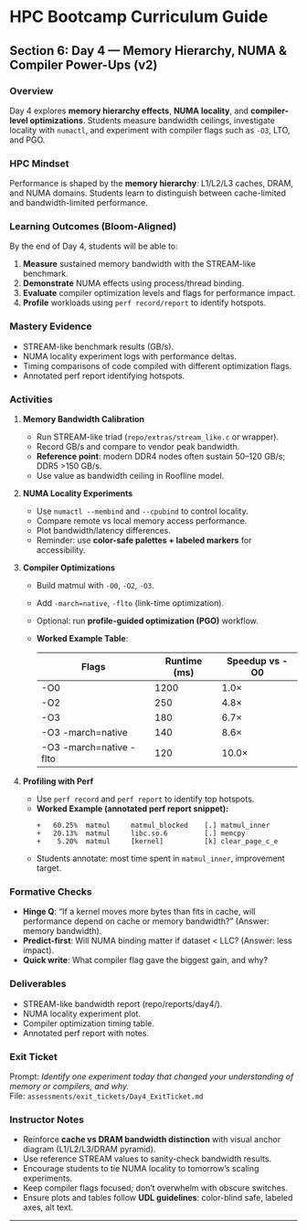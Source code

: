 # HPC Bootcamp Curriculum Guide

## Section 6: Day 4 — Memory Hierarchy, NUMA & Compiler Power-Ups (v2)

### Overview
Day 4 explores **memory hierarchy effects**, **NUMA locality**, and **compiler-level optimizations**. Students measure bandwidth ceilings, investigate locality with `numactl`, and experiment with compiler flags such as `-O3`, LTO, and PGO.

### HPC Mindset
Performance is shaped by the **memory hierarchy**: L1/L2/L3 caches, DRAM, and NUMA domains. Students learn to distinguish between cache-limited and bandwidth-limited performance.

### Learning Outcomes (Bloom-Aligned)
By the end of Day 4, students will be able to:
1. **Measure** sustained memory bandwidth with the STREAM-like benchmark.  
2. **Demonstrate** NUMA effects using process/thread binding.  
3. **Evaluate** compiler optimization levels and flags for performance impact.  
4. **Profile** workloads using `perf record/report` to identify hotspots.  

### Mastery Evidence
- STREAM-like benchmark results (GB/s).  
- NUMA locality experiment logs with performance deltas.  
- Timing comparisons of code compiled with different optimization flags.  
- Annotated perf report identifying hotspots.  

### Activities
1. **Memory Bandwidth Calibration**  
   - Run STREAM-like triad (`repo/extras/stream_like.c` or wrapper).  
   - Record GB/s and compare to vendor peak bandwidth.  
   - **Reference point**: modern DDR4 nodes often sustain 50–120 GB/s; DDR5 >150 GB/s.  
   - Use value as bandwidth ceiling in Roofline model.  

2. **NUMA Locality Experiments**  
   - Use `numactl --membind` and `--cpubind` to control locality.  
   - Compare remote vs local memory access performance.  
   - Plot bandwidth/latency differences.  
   - Reminder: use **color-safe palettes + labeled markers** for accessibility.  

3. **Compiler Optimizations**  
   - Build matmul with `-O0`, `-O2`, `-O3`.  
   - Add `-march=native`, `-flto` (link-time optimization).  
   - Optional: run **profile-guided optimization (PGO)** workflow.  
   - **Worked Example Table**:  

     | Flags              | Runtime (ms) | Speedup vs -O0 |
     |--------------------|--------------|----------------|
     | -O0                | 1200         | 1.0×           |
     | -O2                | 250          | 4.8×           |
     | -O3                | 180          | 6.7×           |
     | -O3 -march=native  | 140          | 8.6×           |
     | -O3 -march=native -flto | 120     | 10.0×          |  

4. **Profiling with Perf**  
   - Use `perf record` and `perf report` to identify top hotspots.  
   - **Worked Example (annotated perf report snippet):**  
     ```text
     +   60.25%  matmul     matmul_blocked    [.] matmul_inner
     +   20.13%  matmul     libc.so.6         [.] memcpy
     +    5.20%  matmul     [kernel]          [k] clear_page_c_e
     ```  
   - Students annotate: most time spent in `matmul_inner`, improvement target.  

### Formative Checks
- **Hinge Q**: “If a kernel moves more bytes than fits in cache, will performance depend on cache or memory bandwidth?” (Answer: memory bandwidth).  
- **Predict-first**: Will NUMA binding matter if dataset < LLC? (Answer: less impact).  
- **Quick write**: What compiler flag gave the biggest gain, and why?  

### Deliverables
- STREAM-like bandwidth report (repo/reports/day4/).  
- NUMA locality experiment plot.  
- Compiler optimization timing table.  
- Annotated perf report with notes.  

### Exit Ticket
Prompt: *Identify one experiment today that changed your understanding of memory or compilers, and why.*  
File: `assessments/exit_tickets/Day4_ExitTicket.md`

### Instructor Notes
- Reinforce **cache vs DRAM bandwidth distinction** with visual anchor diagram (L1/L2/L3/DRAM pyramid).  
- Use reference STREAM values to sanity-check bandwidth results.  
- Encourage students to tie NUMA locality to tomorrow’s scaling experiments.  
- Keep compiler flags focused; don’t overwhelm with obscure switches.  
- Ensure plots and tables follow **UDL guidelines**: color-blind safe, labeled axes, alt text.  

---
